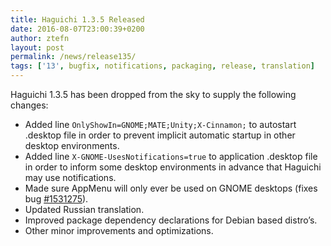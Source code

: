 ```yaml
---
title: Haguichi 1.3.5 Released
date: 2016-08-07T23:00:39+0200
author: ztefn
layout: post
permalink: /news/release135/
tags: ['13', bugfix, notifications, packaging, release, translation]
---
```

Haguichi 1.3.5 has been dropped from the sky to supply the following changes:

  * Added line `OnlyShowIn=GNOME;MATE;Unity;X-Cinnamon;` to autostart .desktop file in order to prevent implicit automatic startup in other desktop environments.
  * Added line `X-GNOME-UsesNotifications=true` to application .desktop file in order to inform some desktop environments in advance that Haguichi may use notifications.
  * Made sure AppMenu will only ever be used on GNOME desktops (fixes bug <a href="https://bugs.launchpad.net/haguichi/+bug/1531275" target="_blank">#1531275</a>).
  * Updated Russian translation.
  * Improved package dependency declarations for Debian based distro&#8217;s.
  * Other minor improvements and optimizations.
